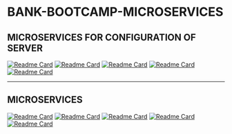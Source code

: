 # BANK-BOOTCAMP-MICROSERVICES
## MICROSERVICES FOR CONFIGURATION OF SERVER
[![Readme Card](https://github-readme-stats.vercel.app/api/pin/?username=kevinpalma20&repo=bootcamp2021-server-eureka&theme=buefy&show_icons=true)](https://github.com/kevinpalma20/bootcamp2021-server-eureka)
[![Readme Card](https://github-readme-stats.vercel.app/api/pin/?username=kevinpalma20&repo=bootcamp2021-server-config&theme=buefy&show_icons=true)](https://github.com/kevinpalma20/bootcamp2021-server-config)
[![Readme Card](https://github-readme-stats.vercel.app/api/pin/?username=kevinpalma20&repo=bootcamp2021-server-gateway&theme=buefy&show_icons=true)](https://github.com/kevinpalma20/bootcamp2021-server-gateway)
[![Readme Card](https://github-readme-stats.vercel.app/api/pin/?username=kevinpalma20&repo=bootcamp2021-server-generated-encrypt&theme=buefy&show_icons=true)](https://github.com/kevinpalma20/bootcamp2021-server-generated-encrypt)
[![Readme Card](https://github-readme-stats.vercel.app/api/pin/?username=kevinpalma20&repo=bootcamp2021-server-config-properties&theme=buefy&show_icons=true)](https://github.com/kevinpalma20/https://github.com/kevinpalma20/bootcamp2021-server-config-properties)
<hr/>

## MICROSERVICES
[![Readme Card](https://github-readme-stats.vercel.app/api/pin/?username=kevinpalma20&repo=bootcamp2021-microservice-account-deposit&theme=buefy&show_icons=true)](https://github.com/kevinpalma20/bootcamp2021-microservice-account-deposit)
[![Readme Card](https://github-readme-stats.vercel.app/api/pin/?username=kevinpalma20&repo=bootcamp2021-microservice-account-retire&theme=buefy&show_icons=true)](https://github.com/kevinpalma20/bootcamp2021-microservice-account-retire)
[![Readme Card](https://github-readme-stats.vercel.app/api/pin/?username=kevinpalma20&repo=bootcamp2021-microservice-create-account&theme=buefy&show_icons=true)](https://github.com/kevinpalma20/bootcamp2021-microservice-create-account)
[![Readme Card](https://github-readme-stats.vercel.app/api/pin/?username=kevinpalma20&repo=bootcamp2021-microservice-customer&theme=buefy&show_icons=true)](https://github.com/kevinpalma20/bootcamp2021-microservice-customer)
[![Readme Card](https://github-readme-stats.vercel.app/api/pin/?username=kevinpalma20&repo=bootcamp2021-microservice-account-commission&theme=buefy&show_icons=true)](https://github.com/kevinpalma20/bootcamp2021-microservice-account-commission)
